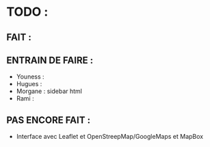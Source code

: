# TODO : 

## FAIT :

## ENTRAIN DE FAIRE : 
- Youness :
- Hugues :
- Morgane : sidebar html 
- Rami :
  
## PAS ENCORE FAIT : 
- Interface avec Leaflet et OpenStreepMap/GoogleMaps et MapBox
